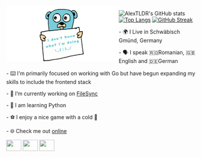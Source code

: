 <img align="left" width="300" height="150" src="https://github.com/AlexTLDR/AlexTLDR/blob/main/golang-what.gif">

![AlexTLDR's GitHub stats](https://github-readme-stats-alextldr.vercel.app//api?username=AlexTLDR&show_icons=true&theme=transparent)
[![Top Langs](https://github-readme-stats-alextldr.vercel.app//api/top-langs/?username=AlexTLDR&show_icons=true&theme=transparent)](https://github.com/AlexTLDR/github-readme-stats)
[![GitHub Streak](http://github-readme-streak-stats.herokuapp.com?user=AlexTLDR&theme=transparent&date_format=j%2Fn%5B%2FY%5D)](https://git.io/streak-stats)

<p align="left">
- 🌍 I Live in Schwäbisch Gmünd, Germany
</p>
<p align="left">
- 🗣️ I speak 🇷🇴Romanian, 🇬🇧English and 🇩🇪German 
</p>
<p align="left">
- ⌨️ I'm primarily focused on working with Go but have begun expanding my skills to include the frontend stack  
</p>
<p align="left">
- 🔭 I’m currently working on <a href="https://github.com/AlexTLDR/FileSync">FileSync</a>
</p>
<p align="left">
- 🐍 I am learning Python
</p>
<p align="left">
- ⚽ I enjoy a nice game with a cold 🍺
</p>
<p align="left">
  - 🌐 Check me out <a href="https://alextldr.com" title="Visit my personal website">online</a>
</p>


<p align="left">
<a href="https://www.linkedin.com/in/alexandru-badragan/" target="blank"><img align="center" src="https://cdn.jsdelivr.net/npm/simple-icons@3.0.1/icons/linkedin.svg" alt="" height="30" width="40" /></a>
<a href="https://twitter.com/TldrAlex" target="blank"><img align="center" src="https://cdn.jsdelivr.net/npm/simple-icons@3.0.1/icons/twitter.svg" alt="" height="30" width="40" /></a>
<a href="https://hachyderm.io/@AlexTLDR" target="blank"><img align="center" src="https://cdn.jsdelivr.net/npm/simple-icons@3.0.1/icons/mastodon.svg" alt="" height="30" width="40" /></a>
</p>

<!--
**AlexTLDR/AlexTLDR** is a ✨ _special_ ✨ repository because its `README.md` (this file) appears on your GitHub profile.
### Hi there 👋
Here are some ideas to get you started:

- 🔭 I’m currently working on ...                  
- 🌱 I’m currently learning ...
- 👯 I’m looking to collaborate on ...
- 🤔 I’m looking for help with ...
- 💬 Ask me about ...
- 📫 How to reach me: ...
- 😄 Pronouns: ...
- ⚡ Fun fact: ...
-->
